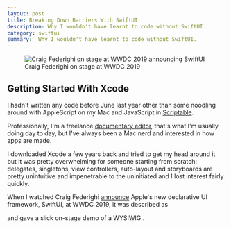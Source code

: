 ```yaml
---
layout: post
title: Breaking Down Barriers With SwiftUI 
description: Why I wouldn't have learnt to code without SwiftUI.
category: swiftui
summary:  Why I wouldn't have learnt to code without SwiftUI.
---
```


<figure>
<img src="{{ site.baseurl }} /assets/swiftui_1.png" alt="Craig Federighi on stage at WWDC 2019 announcing SwiftUI" loading="lazy">
<span class="marginnote">Craig Federighi on stage at WWDC 2019</span>
</figure>

## Getting Started With Xcode
I hadn't written any code before June last year other than some noodling around with AppleScript on my Mac and JavaScript in [Scriptable](https://scriptable.app). 

Professionally, I'm a freelance [documentary editor](https://www.alexhay.tv), that's what I'm usually doing day to day, but I've always been a Mac nerd and interested in how apps are made.

I downloaded Xcode a few years back and tried to get my head around it but it was pretty overwhelming for someone starting from scratch: delegates, singletons, view controllers, auto-layout and storyboards are pretty unintuitive and impenetrable to the uninitiated and I lost interest fairly quickly.

When I watched Craig Federighi [announce](https://youtu.be/psL_5RIBqnY?t=7598) Apple's new declarative UI framework, SwiftUI, at WWDC 2019, it was described as 


and gave a slick on-stage demo of a WYSIWIG . 
